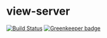 # view-server

[![Build Status](https://travis-ci.org/intel-hpdd/view-server.svg?branch=master)](https://travis-ci.org/intel-hpdd/view-server)
[![Greenkeeper badge](https://badges.greenkeeper.io/intel-hpdd/view-server.svg)](https://greenkeeper.io/)